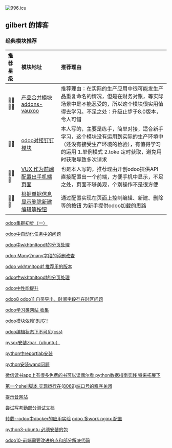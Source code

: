 ![996.icu](https://img.shields.io/badge/link-996.icu-red.svg)
## gilbert 的博客

### 经典模块推荐
|  推荐星级   |  模块地址    |   推荐理由  |
|:---|:----|:-----|
|🌟🌟🌟🌟  |[产品合并模块addons-vauxoo ](https://github.com/Vauxoo/addons-vauxoo/tree/8.0/product_do_merge)| 推荐理由：在实际的生产应用中很可能发生产品重复命名的情况，但是在财务对账，等实际场景中是不能忍受的，所以这个模块很实用值得去学习。不足之处：升级止步于8.0版本，令人可惜|
|🌟🌟|[odoo对接钉钉模块](https://github.com/gilbert-yuan/odoo_dingding)|本人写的，主要是练手，简单对接，适合新手学习，这个模块没有运用到实际的生产环境中（还没有接受生产环境的检验），有值得学习的运用 1.单例模式 2.toke 定时获取，避免用时获取导致多次请求|
|🌟🌟🌟|[VUX 作为前端配置出手机端页面](https://github.com/gilbert-yuan/odoo_mobile)| 也是本人写的，推荐理由开创odoo提供API 直接配置出一个前端，方便手机中显示，不足之处，页面不够美观，个别操作不是很方便|
|🌟🌟🌟|[根据单据信息显示删除新建编辑等按钮](https://github.com/gilbert-yuan/odoo_patch)| 通过配置实现在页面上控制编辑、新建、删除等的按钮 为新手提供odoo加载的思路|

[odoo集群初步（一）](https://github.com/gilbert-yuan/gilbert-yuan.github.io/blob/master/odoo-redis-集群初步.md) 

[odoo中自动化任务中的问题](https://github.com/gilbert-yuan/gilbert-yuan.github.io/blob/master/odoo中自动化任务中的问题.md)

[odoo中wkhtmltopdf的分页处理](https://github.com/gilbert-yuan/gilbert-yuan.github.io/blob/master/odoo%E4%B8%ADwkhtmltopdf%E7%9A%84%E5%88%86%E9%A1%B5%E5%A4%84%E7%90%86.md)

[odoo Many2many字段的添删改查](https://github.com/gilbert-yuan/gilbert-yuan.github.io/blob/master/odoo%20Many2many字段的添删改查.md)

[odoo wkhtmltopdf 推荐用的版本](https://github.com/gilbert-yuan/gilbert-yuan.github.io/blob/master/odoo%20wkhtmltopdf推荐用的版本.md)

[odoo中wkhtmltopdf的分页处理](https://github.com/gilbert-yuan/gilbert-yuan.github.io/blob/master/odoo中wkhtmltopdf的分页处理.md)

[odoo中性能提升](https://github.com/gilbert-yuan/gilbert-yuan.github.io/blob/master/odoo中性能提升.md)

[odoo8 odoo11 自带导出，时间字段存在时区问题](https://github.com/gilbert-yuan/gilbert-yuan.github.io/blob/master/odoo8和odoo11自带导出时间时区问题.md)

[odoo学习类网站 收集](https://github.com/gilbert-yuan/gilbert-yuan.github.io/blob/master/odoo学习类网站收集.md)

[odoo模块依赖'BUG'!](https://github.com/gilbert-yuan/gilbert-yuan.github.io/blob/master/odoo模块依赖的问题.md)

[odoo编辑状态下不可见(css)](https://github.com/gilbert-yuan/gilbert-yuan.github.io/blob/master/odoo编辑状态下不可见.md)

[pysox安装zbar（ubuntu）](https://github.com/gilbert-yuan/gilbert-yuan.github.io/blob/master/pyso和zbar(ubuntu).md)

[python中reportlab安装](https://github.com/gilbert-yuan/gilbert-yuan.github.io/blob/master/python中reportlab安装)

[python安装wand问题](https://github.com/gilbert-yuan/gilbert-yuan.github.io/blob/master/python安装wand问题.md)

[微信读书app上有很多免费的书可以读偶尔看 python数据指南实践 特来拓展下](https://github.com/gilbert-yuan/gilbert-yuan.github.io/blob/master/python数据指南实践-小例子.md)

[第一个shell脚本 实现运行在{8069}端口号的程序关闭](https://github.com/gilbert-yuan/gilbert-yuan.github.io/blob/master/shell脚本实现运行在%7B8069%7D端口号的程序关闭.md)

[提示音网站](https://github.com/gilbert-yuan/gilbert-yuan.github.io/blob/master/提示音网站.md)

[尝试写考勤部分测试文档](https://github.com/gilbert-yuan/gilbert-yuan.github.io/blob/master/测试文档.md)

[转载--odoo中docker的应用实验](https://github.com/gilbert-yuan/gilbert-yuan.github.io/blob/master/转载-odoo中docker的应用实验.md)
[odoo 多work nginx 配置](https://github.com/gilbert-yuan/gilbert-yuan.github.io/blob/master/odoo%20%E5%A4%9Awork%20nginx%20%E9%85%8D%E7%BD%AE.md)

[python3-ubuntu 必须安装的包](https://github.com/gilbert-yuan/gilbert-yuan.github.io/blob/master/odoo-python3%E5%BF%85%E9%A1%BB%E5%AE%89%E8%A3%85%E7%9A%84%E5%8C%85.md)

[odoo10-前端需要改进的点和部分解决代码](https://github.com/gilbert-yuan/gilbert-yuan.github.io/blob/master/odoo10-%E5%89%8D%E7%AB%AF%E9%9C%80%E8%A6%81%E6%94%B9%E8%BF%9B%E7%9A%84%E7%82%B9%EF%BC%8C%E5%92%8C%E9%83%A8%E5%88%86%E8%A7%A3%E5%86%B3%E4%BB%A3%E7%A0%81.md)


